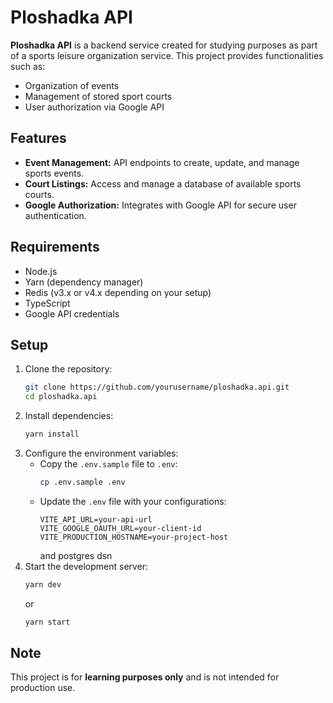 # Ploshadka API

**Ploshadka API** is a backend service created for studying purposes as part of a sports leisure organization service. This project provides functionalities such as:

- Organization of events
- Management of stored sport courts
- User authorization via Google API

## Features

- **Event Management:** API endpoints to create, update, and manage sports events.
- **Court Listings:** Access and manage a database of available sports courts.
- **Google Authorization:** Integrates with Google API for secure user authentication.

## Requirements

- Node.js
- Yarn (dependency manager)
- Redis (v3.x or v4.x depending on your setup)
- TypeScript
- Google API credentials

## Setup

1. Clone the repository:
   ```bash
   git clone https://github.com/yourusername/ploshadka.api.git
   cd ploshadka.api
   ```
2. Install dependencies:
   ```bash
   yarn install
   ```
3. Configure the environment variables:
   - Copy the `.env.sample` file to `.env`:
     ```bash
     cp .env.sample .env
     ```
   - Update the `.env` file with your configurations:
     ```env
     VITE_API_URL=your-api-url
     VITE_GOOGLE_OAUTH_URL=your-client-id
     VITE_PRODUCTION_HOSTNAME=your-project-host
     ```
     and postgres dsn
4. Start the development server:
   ```bash
   yarn dev
   ```
   or
   ```bash
   yarn start
   ```

## Note

This project is for **learning purposes only** and is not intended for production use.
